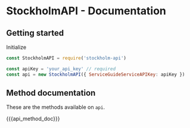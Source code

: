 # StockholmAPI - Documentation

## Getting started

Initialize

```javascript
const StockholmAPI = require('stockholm-api')

const apiKey = 'your_api_key' // required
const api = new StockholmAPI({ ServiceGuideServiceAPIKey: apiKey })
```

## Method documentation

These are the methods available on `api`.

{{{api_method_doc}}}
